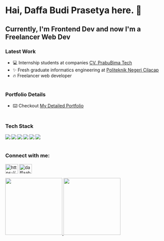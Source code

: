 # Hai, **Daffa Budi Prasetya** here. 👋

## Currently, I'm Frontend Dev and now I'm a Freelancer Web Dev

### Latest Work

- 💻 Internship students at companies [CV. PrabuBima Tech](https://prabubimatech.com/)
- ✨ Fresh graduate informatics engineering at [Politeknik Negeri Cilacap](https://www.instagram.com/pncofficials/)
- 🔥 Freelancer web developer
<br></br>

### Portfolio Details
- ⌨️ Checkout [My Detailed Portfolio](https://daffaabp-portfolio.vercel.app/)
<br></br>

### Tech Stack
  <img align="left" src="https://img.shields.io/badge/git-%23F05033.svg?logo=git&logoColor=white"/>
  <img align="left" src="https://img.shields.io/badge/bootstrap-%230095D5.svg?logo=/bootstrap&logoColor=white"/>
  <img align="left" src="https://img.shields.io/badge/javascript-%23ED8B00.svg?logo=javascript&logoColor=white"/>
  <img align="left" src="https://img.shields.io/badge/tailwindcss-%230095D5.svg?logo=tailwindcss&logoColor=white"/>
  <img align="left" src="https://img.shields.io/badge/react-%230095D5.svg?logo=react&logoColor=white">
  <img align="left" src="https://img.shields.io/badge/laravel-%23FA7343.svg?logo=laravel&logoColor=white"/>
<br></br>

<h3 align="left">Connect with me:</h3>
<p align="left">
<a href="https://linkedin.com/in/https://www.linkedin.com/in/daffa-budi-prasetya-b01089219/" target="blank"><img align="center" src="https://raw.githubusercontent.com/rahuldkjain/github-profile-readme-generator/master/src/images/icons/Social/linked-in-alt.svg" alt="https://www.linkedin.com/in/daffa-budi-prasetya-b01089219/" height="30" width="40" /></a>
<a href="https://instagram.com/daffaabp" target="blank"><img align="center" src="https://raw.githubusercontent.com/rahuldkjain/github-profile-readme-generator/master/src/images/icons/Social/instagram.svg" alt="daffaabp" height="30" width="40" /></a>
</p>

<p align="left">
<a href="https://github.com/daffaabp">
  <img height="180em" src="https://github-readme-stats-eight-theta.vercel.app/api?username=daffaabp&show_icons=true&theme=algolia&include_all_commits=true&count_private=true"/>
  <img height="180em" src="https://github-readme-stats.vercel.app/api/top-langs/?username=daffaabp&hide_progress=true&layout=compact&theme=algolia"/>
</a>
</p>
